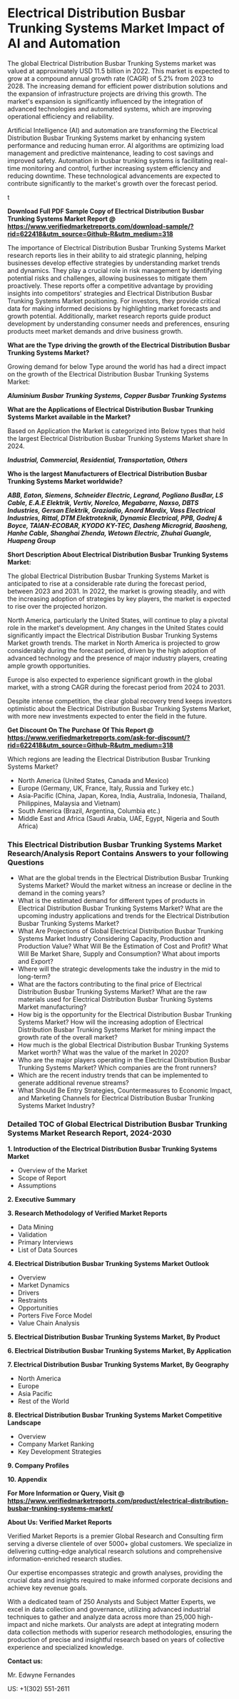 <meta name="title" content="Global  Electrical Distribution Busbar Trunking Systems Market Impact of AI and Automation"><meta name="description" content="  The global Electrical Distribution Busbar Trunking Systems market was valued at approximately USD 11.5 billion in 2022. This market is expected to grow at a compound"><meta name="title" content=" Electrical Distribution Busbar Trunking Systems Market Size, Share, Scope, Trends, Growth, Opportunities, Analysis, Forecast"> <h1>Electrical Distribution Busbar Trunking Systems Market Impact of AI and Automation</h1> <p>The global Electrical Distribution Busbar Trunking Systems market was valued at approximately USD 11.5 billion in 2022. This market is expected to grow at a compound annual growth rate (CAGR) of 5.2% from 2023 to 2028. The increasing demand for efficient power distribution solutions and the expansion of infrastructure projects are driving this growth. The market's expansion is significantly influenced by the integration of advanced technologies and automated systems, which are improving operational efficiency and reliability.</p> <p>Artificial Intelligence (AI) and automation are transforming the Electrical Distribution Busbar Trunking Systems market by enhancing system performance and reducing human error. AI algorithms are optimizing load management and predictive maintenance, leading to cost savings and improved safety. Automation in busbar trunking systems is facilitating real-time monitoring and control, further increasing system efficiency and reducing downtime. These technological advancements are expected to contribute significantly to the market's growth over the forecast period.</p> t</p><p id="" class=""><strong>Download Full PDF Sample Copy of Electrical Distribution Busbar Trunking Systems Market Report @ <a href="https://www.verifiedmarketreports.com/download-sample/?rid=622418&utm_source=Github-R&utm_medium=318" target="_blank">https://www.verifiedmarketreports.com/download-sample/?rid=622418&utm_source=Github-R&utm_medium=318</a></strong></p><p>The importance of&nbsp;Electrical Distribution Busbar Trunking Systems Market research reports lies in their ability to aid strategic planning, helping businesses develop effective strategies by understanding market trends and dynamics. They play a crucial role in risk management by identifying potential risks and challenges, allowing businesses to mitigate them proactively. These reports offer a competitive advantage by providing insights into competitors' strategies and Electrical Distribution Busbar Trunking Systems Market positioning. For investors, they provide critical data for making informed decisions by highlighting market forecasts and growth potential. Additionally, market research reports guide product development by understanding consumer needs and preferences, ensuring products meet market demands and drive business growth.</p><p><strong>What are the&nbsp;Type driving the growth of the Electrical Distribution Busbar Trunking Systems Market?</strong></p><p id="" class="">Growing demand for below Type around the world has had a direct impact on the growth of the Electrical Distribution Busbar Trunking Systems Market:</p><em><strong>Aluminium Busbar Trunking Systems, Copper Busbar Trunking Systems</strong></em></p><strong>What are the&nbsp;Applications&nbsp;of Electrical Distribution Busbar Trunking Systems Market available in the Market?</strong></p><p id="" class="">Based on Application the Market is categorized into Below types that held the largest Electrical Distribution Busbar Trunking Systems Market share In 2024.</p><em><strong>Industrial, Commercial, Residential, Transportation, Others</strong></em></p><strong>Who is the largest Manufacturers of Electrical Distribution Busbar Trunking Systems Market worldwide?</strong></p><p><em><strong>ABB, Eaton, Siemens, Schneider Electric, Legrand, Pogliano BusBar, LS Cable, E.A.E Elektrik, Vertiv, Norelco, Megabarre, Naxso, DBTS Industries, Gersan Elektrik, Graziadio, Anord Mardix, Vass Electrical Industries, Rittal, DTM Elektroteknik, Dynamic Electrical, PPB, Godrej & Boyce, TAIAN-ECOBAR, KYODO KY-TEC, Dasheng Microgrid, Baosheng, Hanhe Cable, Shanghai Zhenda, Wetown Electric, Zhuhai Guangle, Huapeng Group</strong></em></p><p id="" class=""><strong>Short Description About Electrical Distribution Busbar Trunking Systems Market:</strong></p><p>The global Electrical Distribution Busbar Trunking Systems Market is anticipated to rise at a considerable rate during the forecast period, between 2023 and 2031. In 2022, the market is growing steadily, and with the increasing adoption of strategies by key players, the market is expected to rise over the projected horizon.</p><p>North America, particularly the United States, will continue to play a pivotal role in the market's development. Any changes in the United States could significantly impact the Electrical Distribution Busbar Trunking Systems Market growth trends. The market in North America is projected to grow considerably during the forecast period, driven by the high adoption of advanced technology and the presence of major industry players, creating ample growth opportunities.</p><p>Europe is also expected to experience significant growth in the global market, with a strong CAGR during the forecast period from 2024 to 2031.</p><p>Despite intense competition, the clear global recovery trend keeps investors optimistic about the Electrical Distribution Busbar Trunking Systems Market, with more new investments expected to enter the field in the future.</p><p id="" class=""><strong>Get Discount On The Purchase Of This Report @ <a href="https://www.verifiedmarketreports.com/ask-for-discount/?rid=622418&utm_source=Github-R&utm_medium=318" target="_blank">https://www.verifiedmarketreports.com/ask-for-discount/?rid=622418&utm_source=Github-R&utm_medium=318</a></strong></p>Which regions are leading the Electrical Distribution Busbar Trunking Systems Market?</p><ul><li>North America (United States, Canada and Mexico)</li><li>Europe (Germany, UK, France, Italy, Russia and Turkey etc.)</li><li>Asia-Pacific (China, Japan, Korea, India, Australia, Indonesia, Thailand, Philippines, Malaysia and Vietnam)</li><li>South America (Brazil, Argentina, Columbia etc.)</li><li>Middle East and Africa (Saudi Arabia, UAE, Egypt, Nigeria and South Africa)</li></ul><h3 id="" class="">This Electrical Distribution Busbar Trunking Systems Market Research/Analysis Report Contains Answers to your following Questions</h3><ul><li>What are the global trends in the Electrical Distribution Busbar Trunking Systems Market? Would the market witness an increase or decline in the demand in the coming years?</li><li>What is the estimated demand for different types of products in Electrical Distribution Busbar Trunking Systems Market? What are the upcoming industry applications and trends for the Electrical Distribution Busbar Trunking Systems Market?</li><li>What Are Projections of Global Electrical Distribution Busbar Trunking Systems Market Industry Considering Capacity, Production and Production Value? What Will Be the Estimation of Cost and Profit? What Will Be Market Share, Supply and Consumption? What about imports and Export?</li><li>Where will the strategic developments take the industry in the mid to long-term?</li><li>What are the factors contributing to the final price of Electrical Distribution Busbar Trunking Systems Market? What are the raw materials used for Electrical Distribution Busbar Trunking Systems Market manufacturing?</li><li>How big is the opportunity for the Electrical Distribution Busbar Trunking Systems Market? How will the increasing adoption of Electrical Distribution Busbar Trunking Systems Market for mining impact the growth rate of the overall market?</li><li>How much is the global Electrical Distribution Busbar Trunking Systems Market worth? What was the value of the market In 2020?</li><li>Who are the major players operating in the Electrical Distribution Busbar Trunking Systems Market? Which companies are the front runners?</li><li>Which are the recent industry trends that can be implemented to generate additional revenue streams?</li><li>What Should Be Entry Strategies, Countermeasures to Economic Impact, and Marketing Channels for Electrical Distribution Busbar Trunking Systems Market Industry?</li></ul><h3 id="" class="">Detailed TOC of Global Electrical Distribution Busbar Trunking Systems Market Research Report, 2024-2030</h3><p id="" class=""><strong>1. Introduction of the Electrical Distribution Busbar Trunking Systems Market</strong></p><ul><li>Overview of the Market</li><li>Scope of Report</li><li>Assumptions</li></ul><p id="" class=""><strong>2. Executive Summary</strong></p><p id="" class=""><strong>3. Research Methodology of Verified Market Reports</strong></p><ul><li>Data Mining</li><li>Validation</li><li>Primary Interviews</li><li>List of Data Sources</li></ul><p id="" class=""><strong>4. Electrical Distribution Busbar Trunking Systems Market Outlook</strong></p><ul><li>Overview</li><li>Market Dynamics</li><li>Drivers</li><li>Restraints</li><li>Opportunities</li><li>Porters Five Force Model</li><li>Value Chain Analysis</li></ul><p id="" class=""><strong>5. Electrical Distribution Busbar Trunking Systems Market, By Product</strong></p><p id="" class=""><strong>6. Electrical Distribution Busbar Trunking Systems Market, By Application</strong></p><p id="" class=""><strong>7. Electrical Distribution Busbar Trunking Systems Market, By Geography</strong></p><ul><li>North America</li><li>Europe</li><li>Asia Pacific</li><li>Rest of the World</li></ul><p id="" class=""><strong>8. Electrical Distribution Busbar Trunking Systems Market Competitive Landscape</strong></p><ul><li>Overview</li><li>Company Market Ranking</li><li>Key Development Strategies</li></ul><p id="" class=""><strong>9. Company Profiles</strong></p><p id="" class=""><strong>10. Appendix</strong></p><p id="" class=""><strong>For More Information or Query, Visit @ <a href="https://www.verifiedmarketreports.com/product/electrical-distribution-busbar-trunking-systems-market/" target="_blank">https://www.verifiedmarketreports.com/product/electrical-distribution-busbar-trunking-systems-market/</a></strong></p><p id="" class=""><strong>About Us: Verified Market Reports</strong></p><p id="" class="">Verified Market Reports is a premier Global Research and Consulting firm serving a diverse clientele of over 5000+ global customers. We specialize in delivering cutting-edge analytical research solutions and comprehensive information-enriched research studies.</p><p id="" class="">Our expertise encompasses strategic and growth analyses, providing the crucial data and insights required to make informed corporate decisions and achieve key revenue goals.</p><p id="" class="">With a dedicated team of 250 Analysts and Subject Matter Experts, we excel in data collection and governance, utilizing advanced industrial techniques to gather and analyze data across more than 25,000 high-impact and niche markets. Our analysts are adept at integrating modern data collection methods with superior research methodologies, ensuring the production of precise and insightful research based on years of collective experience and specialized knowledge.</p><p id="" class=""><strong>Contact us:</strong></p><p id="" class="">Mr. Edwyne Fernandes</p><p id="" class="">US: +1(302) 551-2611</p>